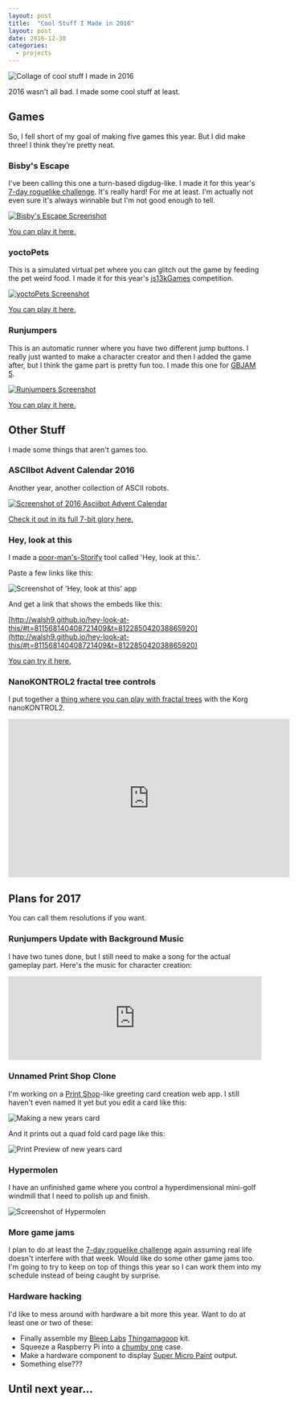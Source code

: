 ```yaml
---
layout: post
title:  "Cool Stuff I Made in 2016"
layout: post
date: 2016-12-30
categories:
  - projects
---
```


![Collage of cool stuff I made in 2016](/i/2016-coolstuff.jpg)

2016 wasn't all bad. I made some cool stuff at least.

## Games

So, I fell short of my goal of making five games this year. But I did make three! I think they're pretty neat.

### Bisby's Escape

I've been calling this one a turn-based digdug-like. I made it for this year's [7-day roguelike challenge](http://7drl.org/about/). It's really hard! For me at least. I'm actually not even sure it's always winnable but I'm not good enough to tell.

[![Bisby's Escape Screenshot](/i/2016-bisby.png)](https://walsh9.github.io/7drl2016/)

[You can play it here.](https://walsh9.github.io/7drl2016/)

### yoctoPets

This is a simulated virtual pet where you can glitch out the game by feeding the pet weird food. I made it for this year's [js13kGames](http://js13kgames.com/) competition.

[![yoctoPets Screenshot](/i/2016-yoctopets.png)](http://js13kgames.com/games/yoctopets/index.html)

[You can play it here.](http://js13kgames.com/games/yoctopets/index.html)

### Runjumpers

This is an automatic runner where you have two different jump buttons. I really just wanted to make a character creator and then I added the game after, but I think the game part is pretty fun too. I made this one for [GBJAM 5](https://itch.io/jam/gbjam-5).

[![Runjumpers Screenshot](/i/2016-runjumpers.png)](https://walsh9.github.io/runjumpers/)

[You can play it here.](https://walsh9.github.io/runjumpers/)

## Other Stuff

I made some things that aren't games too.

### ASCIIbot Advent Calendar 2016

Another year, another collection of ASCII robots.

[![Screenshot of 2016 Asciibot Advent Calendar](/i/2016-advent.png)](http://asciibotics.org/)

[Check it out in its full 7-bit glory here.](http://asciibotics.org/)

### Hey, look at this

I made a [poor-man's-Storify](http://walsh9.github.io/hey-look-at-this/) tool called 'Hey, look at this.'.

Paste a few links like this:

![Screenshot of 'Hey, look at this' app](/i/2016-heylook.png)

And get a link that shows the embeds like this:

[http://walsh9.github.io/hey-look-at-this/#t=811568140408721409&t=812285042038865920](http://walsh9.github.io/hey-look-at-this/#t=811568140408721409&t=812285042038865920)

[You can try it here.](http://walsh9.github.io/hey-look-at-this/)

### NanoKONTROL2 fractal tree controls

I put together a [thing where you can play with fractal trees](/projects/nanokontroltrees) with the Korg nanoKONTROL2.

<iframe width="560" height="315" src="https://www.youtube.com/embed/8QnNRrv1Xkk" frameborder="0" allowfullscreen></iframe>
<br>

## Plans for 2017

You can call them resolutions if you want.

### Runjumpers Update with Background Music
I have two tunes done, but I still need to make a song for the actual gameplay part.
Here's the music for character creation:

<iframe width="100%" height="166" scrolling="no" frameborder="no" src="https://w.soundcloud.com/player/?url=https%3A//api.soundcloud.com/tracks/300214969&amp;color=ff5500&amp;auto_play=false&amp;hide_related=false&amp;show_comments=true&amp;show_user=true&amp;show_reposts=false"></iframe><br/>

### Unnamed Print Shop Clone

I'm working on a [Print Shop](https://archive.org/details/The_Print_Shop_1984_Broderbund)-like greeting card creation web app. I still haven't even named it yet but you edit a card like this:

![Making a new years card](/i/2016-print1.png)

And it prints out a quad fold card page like this:

![Print Preview of new years card](/i/2016-print2.png)

### Hypermolen

I have an unfinished game where you control a hyperdimensional mini-golf windmill that I need to polish up and finish.

![Screenshot of Hypermolen](/i/2016-hypermolen.png)

### More game jams

I plan to do at least the [7-day roguelike challenge](http://7drl.org/about/) again assuming real life doesn't interfere with that week. Would like do some other game jams too. I'm going to try to keep on top of things this year so I can work them into my schedule instead of being caught by surprise.

### Hardware hacking

I'd like to mess around with hardware a bit more this year. Want to do at least one or two of these:

* Finally assemble my [Bleep Labs](http://bleeplabs.com/) [Thingamagoop](http://bleeplabs.com/store/thingamagoop-2x/) kit. 
* Squeeze a Raspberry Pi into a [chumby one](http://www.thechumbystore.com/chumby-one-used/) case. 
* Make a hardware component to display [Super Micro Paint](https://walsh9.github.io/super-micro-paint/) output.
* Something else???

## Until next year...
